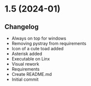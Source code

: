 # 1.5 (2024-01)
## Changelog
- Always on top for windows
- Removing pystray from requirements
- Icon of a cute toad added
- Asterisk added
- Executable on Linx
- Visual rework
- Requirements
- Create README.md
- Initial commit
